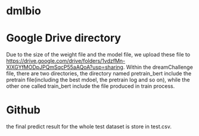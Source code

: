 # dmlbio

# Google Drive directory
Due to the size of the weight file and the model file, we upload these file to https://drive.google.com/drive/folders/1vdzfMn-XlXGYfMODpJPQmSqcP55aAQoA?usp=sharing. Within the dreamChallenge file, there are two directories, the directory named pretrain_bert include the pretrain file(including the best mdoel, the pretrain log and so on), while the other one called train_bert include the file produced in train process.

# Github 
the final predict result for the whole test dataset is store in test.csv.
